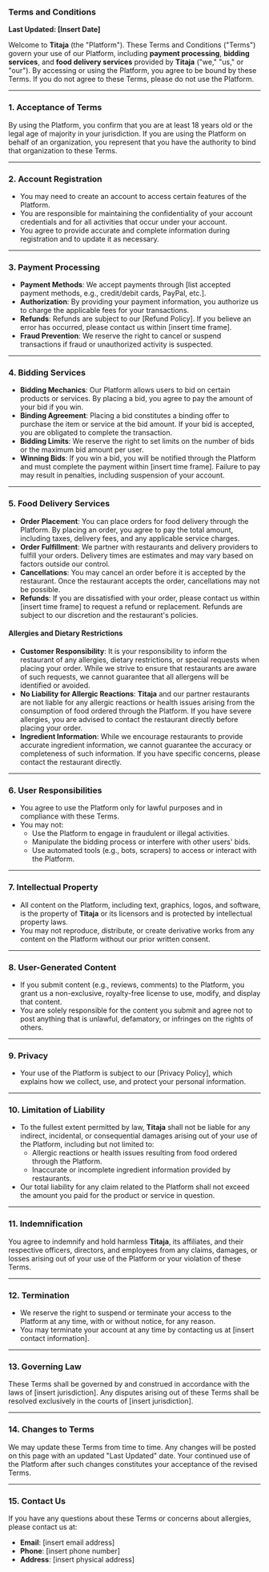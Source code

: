 ### **Terms and Conditions**

**Last Updated: [Insert Date]**

Welcome to **Titaja** (the "Platform"). These Terms and Conditions ("Terms") govern your use of our Platform, including **payment processing**, **bidding services**, and **food delivery services** provided by **Titaja** ("we," "us," or "our"). By accessing or using the Platform, you agree to be bound by these Terms. If you do not agree to these Terms, please do not use the Platform.

---

### **1. Acceptance of Terms**
By using the Platform, you confirm that you are at least 18 years old or the legal age of majority in your jurisdiction. If you are using the Platform on behalf of an organization, you represent that you have the authority to bind that organization to these Terms.

---

### **2. Account Registration**
- You may need to create an account to access certain features of the Platform.
- You are responsible for maintaining the confidentiality of your account credentials and for all activities that occur under your account.
- You agree to provide accurate and complete information during registration and to update it as necessary.

---

### **3. Payment Processing**
- **Payment Methods**: We accept payments through [list accepted payment methods, e.g., credit/debit cards, PayPal, etc.].
- **Authorization**: By providing your payment information, you authorize us to charge the applicable fees for your transactions.
- **Refunds**: Refunds are subject to our [Refund Policy]. If you believe an error has occurred, please contact us within [insert time frame].
- **Fraud Prevention**: We reserve the right to cancel or suspend transactions if fraud or unauthorized activity is suspected.

---

### **4. Bidding Services**
- **Bidding Mechanics**: Our Platform allows users to bid on certain products or services. By placing a bid, you agree to pay the amount of your bid if you win.
- **Binding Agreement**: Placing a bid constitutes a binding offer to purchase the item or service at the bid amount. If your bid is accepted, you are obligated to complete the transaction.
- **Bidding Limits**: We reserve the right to set limits on the number of bids or the maximum bid amount per user.
- **Winning Bids**: If you win a bid, you will be notified through the Platform and must complete the payment within [insert time frame]. Failure to pay may result in penalties, including suspension of your account.

---

### **5. Food Delivery Services**
- **Order Placement**: You can place orders for food delivery through the Platform. By placing an order, you agree to pay the total amount, including taxes, delivery fees, and any applicable service charges.
- **Order Fulfillment**: We partner with restaurants and delivery providers to fulfill your orders. Delivery times are estimates and may vary based on factors outside our control.
- **Cancellations**: You may cancel an order before it is accepted by the restaurant. Once the restaurant accepts the order, cancellations may not be possible.
- **Refunds**: If you are dissatisfied with your order, please contact us within [insert time frame] to request a refund or replacement. Refunds are subject to our discretion and the restaurant's policies.

#### **Allergies and Dietary Restrictions**
- **Customer Responsibility**: It is your responsibility to inform the restaurant of any allergies, dietary restrictions, or special requests when placing your order. While we strive to ensure that restaurants are aware of such requests, we cannot guarantee that all allergens will be identified or avoided.
- **No Liability for Allergic Reactions**: **Titaja** and our partner restaurants are not liable for any allergic reactions or health issues arising from the consumption of food ordered through the Platform. If you have severe allergies, you are advised to contact the restaurant directly before placing your order.
- **Ingredient Information**: While we encourage restaurants to provide accurate ingredient information, we cannot guarantee the accuracy or completeness of such information. If you have specific concerns, please contact the restaurant directly.

---

### **6. User Responsibilities**
- You agree to use the Platform only for lawful purposes and in compliance with these Terms.
- You may not:
  - Use the Platform to engage in fraudulent or illegal activities.
  - Manipulate the bidding process or interfere with other users' bids.
  - Use automated tools (e.g., bots, scrapers) to access or interact with the Platform.

---

### **7. Intellectual Property**
- All content on the Platform, including text, graphics, logos, and software, is the property of **Titaja** or its licensors and is protected by intellectual property laws.
- You may not reproduce, distribute, or create derivative works from any content on the Platform without our prior written consent.

---

### **8. User-Generated Content**
- If you submit content (e.g., reviews, comments) to the Platform, you grant us a non-exclusive, royalty-free license to use, modify, and display that content.
- You are solely responsible for the content you submit and agree not to post anything that is unlawful, defamatory, or infringes on the rights of others.

---

### **9. Privacy**
- Your use of the Platform is subject to our [Privacy Policy], which explains how we collect, use, and protect your personal information.

---

### **10. Limitation of Liability**
- To the fullest extent permitted by law, **Titaja** shall not be liable for any indirect, incidental, or consequential damages arising out of your use of the Platform, including but not limited to:
  - Allergic reactions or health issues resulting from food ordered through the Platform.
  - Inaccurate or incomplete ingredient information provided by restaurants.
- Our total liability for any claim related to the Platform shall not exceed the amount you paid for the product or service in question.

---

### **11. Indemnification**
You agree to indemnify and hold harmless **Titaja**, its affiliates, and their respective officers, directors, and employees from any claims, damages, or losses arising out of your use of the Platform or your violation of these Terms.

---

### **12. Termination**
- We reserve the right to suspend or terminate your access to the Platform at any time, with or without notice, for any reason.
- You may terminate your account at any time by contacting us at [insert contact information].

---

### **13. Governing Law**
These Terms shall be governed by and construed in accordance with the laws of [insert jurisdiction]. Any disputes arising out of these Terms shall be resolved exclusively in the courts of [insert jurisdiction].

---

### **14. Changes to Terms**
We may update these Terms from time to time. Any changes will be posted on this page with an updated "Last Updated" date. Your continued use of the Platform after such changes constitutes your acceptance of the revised Terms.

---

### **15. Contact Us**
If you have any questions about these Terms or concerns about allergies, please contact us at:
- **Email**: [insert email address]
- **Phone**: [insert phone number]
- **Address**: [insert physical address]
